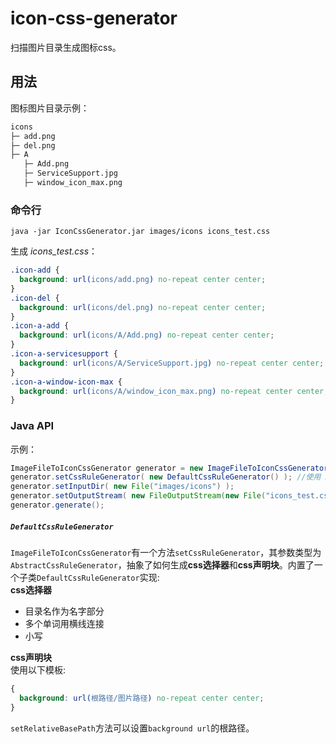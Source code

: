 # icon-css-generator
扫描图片目录生成图标css。


## 用法

图标图片目录示例：
```txt
icons
├─ add.png
├─ del.png
├─ A
   ├─ Add.png
   ├─ ServiceSupport.jpg
   ├─ window_icon_max.png
```

### 命令行
```shell
java -jar IconCssGenerator.jar images/icons icons_test.css
```

生成 *icons_test.css*：
```css
.icon-add {
  background: url(icons/add.png) no-repeat center center;
}
.icon-del {
  background: url(icons/del.png) no-repeat center center;
}
.icon-a-add {
  background: url(icons/A/Add.png) no-repeat center center;
}
.icon-a-servicesupport {
  background: url(icons/A/ServiceSupport.jpg) no-repeat center center;
}
.icon-a-window-icon-max {
  background: url(icons/A/window_icon_max.png) no-repeat center center;
}
```


### Java API
示例：
```java
ImageFileToIconCssGenerator generator = new ImageFileToIconCssGenerator();
generator.setCssRuleGenerator( new DefaultCssRuleGenerator() ); //使用 DefaultCssRuleGenerator
generator.setInputDir( new File("images/icons") );
generator.setOutputStream( new FileOutputStream(new File("icons_test.css")) );
generator.generate();
```
##### `DefaultCssRuleGenerator`
`ImageFileToIconCssGenerator`有一个方法`setCssRuleGenerator`，其参数类型为`AbstractCssRuleGenerator`，抽象了如何生成**css选择器**和**css声明块**。内置了一个子类`DefaultCssRuleGenerator`实现:  
**css选择器**
* 目录名作为名字部分
* 多个单词用横线连接
* 小写

**css声明块**  
使用以下模板:
```css
{
  background: url(根路径/图片路径) no-repeat center center;
}
```
`setRelativeBasePath`方法可以设置`background url`的根路径。
